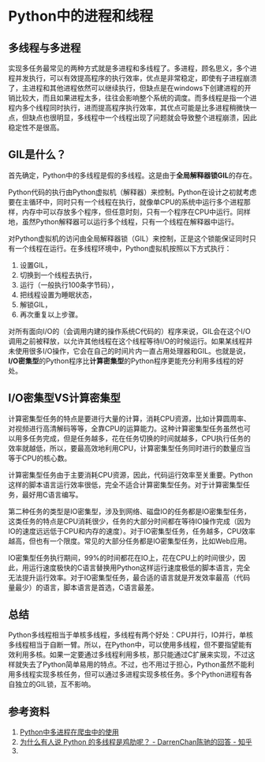 # Python中的进程和线程

## 多线程与多进程

实现多任务最常见的两种方式就是多进程和多线程了。多进程，顾名思义，多个进程并发执行，可以有效提高程序的执行效率，优点是非常稳定，即使有子进程崩溃了，主进程和其他进程依然可以继续执行，但缺点是在windows下创建进程的开销比较大，而且如果进程太多，往往会影响整个系统的调度。而多线程是指一个进程内多个线程同时执行，进而提高程序执行效率，其优点可能是比多进程稍微快一点，但缺点也很明显，多线程中一个线程出现了问题就会导致整个进程崩溃，因此稳定性不是很高。

## GIL是什么？

首先确定，Python中的多线程是假的多线程。这是由于**全局解释器锁GIL**的存在。

Python代码的执行由Python虚拟机（解释器）来控制。Python在设计之初就考虑要在主循环中，同时只有一个线程在执行，就像单CPU的系统中运行多个进程那样，内存中可以存放多个程序，但任意时刻，只有一个程序在CPU中运行。同样地，虽然Python解释器可以运行多个线程，只有一个线程在解释器中运行。

对Python虚拟机的访问由全局解释器锁（GIL）来控制，正是这个锁能保证同时只有一个线程在运行。在多线程环境中，Python虚拟机按照以下方式执行：

1. 设置GIL，
2. 切换到一个线程去执行，
3. 运行（一般执行100条字节码），
4. 把线程设置为睡眠状态，
5. 解锁GIL，
6. 再次重复以上步骤。

对所有面向I/O的（会调用内建的操作系统C代码的）程序来说，GIL会在这个I/O调用之前被释放，以允许其他线程在这个线程等待I/O的时候运行。如果某线程并未使用很多I/O操作，它会在自己的时间片内一直占用处理器和GIL。也就是说，**I/O密集型**的Python程序比**计算密集型**的Python程序更能充分利用多线程的好处。

## I/O密集型VS计算密集型

计算密集型任务的特点是要进行大量的计算，消耗CPU资源，比如计算圆周率、对视频进行高清解码等等，全靠CPU的运算能力。这种计算密集型任务虽然也可以用多任务完成，但是任务越多，花在任务切换的时间就越多，CPU执行任务的效率就越低，所以，要最高效地利用CPU，计算密集型任务同时进行的数量应当等于CPU的核心数。

计算密集型任务由于主要消耗CPU资源，因此，代码运行效率至关重要。Python这样的脚本语言运行效率很低，完全不适合计算密集型任务。对于计算密集型任务，最好用C语言编写。

第二种任务的类型是IO密集型，涉及到网络、磁盘IO的任务都是IO密集型任务，这类任务的特点是CPU消耗很少，任务的大部分时间都在等待IO操作完成（因为IO的速度远远低于CPU和内存的速度）。对于IO密集型任务，任务越多，CPU效率越高，但也有一个限度。常见的大部分任务都是IO密集型任务，比如Web应用。

IO密集型任务执行期间，99%的时间都花在IO上，花在CPU上的时间很少，因此，用运行速度极快的C语言替换用Python这样运行速度极低的脚本语言，完全无法提升运行效率。对于IO密集型任务，最合适的语言就是开发效率最高（代码量最少）的语言，脚本语言是首选，C语言最差。

## 总结

Python多线程相当于单核多线程，多线程有两个好处：CPU并行，IO并行，单核多线程相当于自断一臂。所以，在Python中，可以使用多线程，但不要指望能有效利用多核。如果一定要通过多线程利用多核，那只能通过C扩展来实现，不过这样就失去了Python简单易用的特点。不过，也不用过于担心，Python虽然不能利用多线程实现多核任务，但可以通过多进程实现多核任务。多个Python进程有各自独立的GIL锁，互不影响。

## 参考资料

1. [Python中多进程在爬虫中的使用](https://blog.csdn.net/sinat_22594309/article/details/53727084)
2. [为什么有人说 Python 的多线程是鸡肋呢？ - DarrenChan陈驰的回答 - 知乎](https://www.zhihu.com/question/23474039/answer/269526476)
3. 

